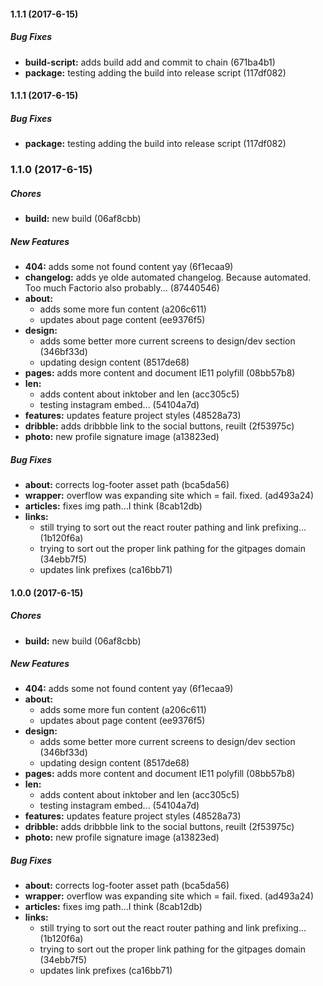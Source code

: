 #### 1.1.1 (2017-6-15)

##### Bug Fixes

* **build-script:** adds build add and commit to chain (671ba4b1)
* **package:** testing adding the build into release script (117df082)

#### 1.1.1 (2017-6-15)

##### Bug Fixes

* **package:** testing adding the build into release script (117df082)

### 1.1.0 (2017-6-15)

##### Chores

* **build:** new build (06af8cbb)

##### New Features

* **404:** adds some not found content yay (6f1ecaa9)
* **changelog:** adds ye olde automated changelog. Because automated. Too much Factorio also probably... (87440546)
* **about:**
  * adds some more fun content (a206c611)
  * updates about page content (ee9376f5)
* **design:**
  * adds some better more current screens to design/dev section (346bf33d)
  * updating design content (8517de68)
* **pages:** adds more content and document IE11 polyfill (08bb57b8)
* **len:**
  * adds content about inktober and len (acc305c5)
  * testing instagram embed... (54104a7d)
* **features:** updates feature project styles (48528a73)
* **dribble:** adds dribbble link to the social buttons, reuilt (2f53975c)
* **photo:** new profile signature image (a13823ed)

##### Bug Fixes

* **about:** corrects log-footer asset path (bca5da56)
* **wrapper:** overflow was expanding site which = fail. fixed. (ad493a24)
* **articles:** fixes img path...I think (8cab12db)
* **links:**
  * still trying to sort out the react router pathing and link prefixing... (1b120f6a)
  * trying to sort out the proper link pathing for the gitpages domain (34ebb7f5)
  * updates link prefixes (ca16bb71)

#### 1.0.0 (2017-6-15)

##### Chores

* **build:** new build (06af8cbb)

##### New Features

* **404:** adds some not found content yay (6f1ecaa9)
* **about:**
  * adds some more fun content (a206c611)
  * updates about page content (ee9376f5)
* **design:**
  * adds some better more current screens to design/dev section (346bf33d)
  * updating design content (8517de68)
* **pages:** adds more content and document IE11 polyfill (08bb57b8)
* **len:**
  * adds content about inktober and len (acc305c5)
  * testing instagram embed... (54104a7d)
* **features:** updates feature project styles (48528a73)
* **dribble:** adds dribbble link to the social buttons, reuilt (2f53975c)
* **photo:** new profile signature image (a13823ed)

##### Bug Fixes

* **about:** corrects log-footer asset path (bca5da56)
* **wrapper:** overflow was expanding site which = fail. fixed. (ad493a24)
* **articles:** fixes img path...I think (8cab12db)
* **links:**
  * still trying to sort out the react router pathing and link prefixing... (1b120f6a)
  * trying to sort out the proper link pathing for the gitpages domain (34ebb7f5)
  * updates link prefixes (ca16bb71)

